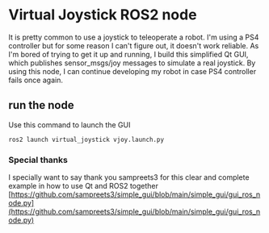 # Virtual Joystick ROS2 node
It is pretty common to use a joystick to teleoperate a robot. I'm using a PS4 controller but for some reason I can't figure out, it doesn't work reliable.
As I'm bored of trying to get it up and running, I build this simplified Qt GUI, which publishes sensor_msgs/joy messages to simulate a real joystick. 
By using this node, I can continue developing my robot in case PS4 controller fails once again.

## run the node
Use this command to launch the GUI

```console
ros2 launch virtual_joystick vjoy.launch.py
```

### Special thanks
I specially want to say thank you sampreets3 for this clear and complete example in how to use Qt and ROS2 together
[https://github.com/sampreets3/simple_gui/blob/main/simple_gui/gui_ros_node.py](https://github.com/sampreets3/simple_gui/blob/main/simple_gui/gui_ros_node.py)